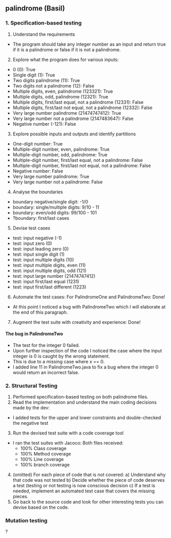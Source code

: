 ## palindrome (Basil)

### 1. Specification-based testing
1. Understand the requirements
- The program should take any integer number as an input and return true if it is a palindrome or false if it is not a palindrome.
2. Explore what the program does for various inputs:
- 0 (0): True
- Single digit (1): True
- Two digits palindrome (11): True
- Two digits not a palindrome (12): False
- Multiple digits, even, palindrome (123321): True
- Multiple digits, odd, palindrome (12321): True
- Multiple digits, first/last equal, not a palindrome (12331): False
- Multiple digits, first/last not equal, not a palindrome (12332): False
- Very large number palindrome (21474747412): True
- Very large number not a palindrome (2147483647): False
- Negative number (-121): False
3. Explore possible inputs and outputs and identify partitions
- One-digit number: True
- Multiple-digit number, even, palindrome: True
- Multiple-digit number, odd, palindrome: True
- Multiple-digit number, first/last equal, not a palindrome: False
- Multiple-digit number, first/last not equal, not a palindrome: False
- Negative number: False
- Very large number palindrome: True
- Very large number not a palindrome: False
4. Analyse the boundaries
- boundary negative/single digit: -1/0
- boundary: single/multiple digits: 9/10 - 11
- boundary: even/odd digits: 99/100 - 101
- ?boundary: first/last cases
5. Devise test cases
- test: input negative (-1)
- test: input zero (0)
- test: input leading zero (0)
- test: input single digit (1)
- test: input multiple digits (10)
- test: input multiple digits, even (11)
- test: input multiple digits, odd (121)
- test: input large number (21474747412)
- test: input first/last equal (1231)
- test: input first/last different (1223)
6. Automate the test cases: For PalindromeOne and PalindromeTwo: Done!
- At this point I noticed a bug with PalindromeTwo which I will elaborate at the end of this paragraph.
7. Augment the test suite with creativity and experience: Done!

#### The bug in PalindromeTwo
- The test for the integer 0 failed. 
- Upon further inspection of the code I noticed the case where the input integer is 0 is caught by the wrong statement.
- This is due to a missing case where x == 0.
- I added line 11 in PalindromeTwo.java to fix a bug where the integer 0 would return an incorrect false.

### 2. Structural Testing
1)	Performed specification-based testing on both palindrome files.
2)	Read the implementation and understand the main coding decisions made by the dev:
- I added tests for the upper and lower constraints and double-checked the negative test
3)	Run the devised test suite with a code coverage tool
- I ran the test suites with Jacoco: Both files received:
  - 100% Class coverage
  - 100% Method coverage
  - 100% Line coverage
  - 100% branch coverage
4)	(omitted) For each piece of code that is not covered:
      a)	Understand why that code was not tested
      b)	Decide whether the piece of code deserves a test (testing or not testing is now conscious decision
      c)	If a test is needed, implement an automated test case that covers the missing pieces.
5)	Go back to the source code and look for other interesting tests you can devise based on the code.

### Mutation testing
?
